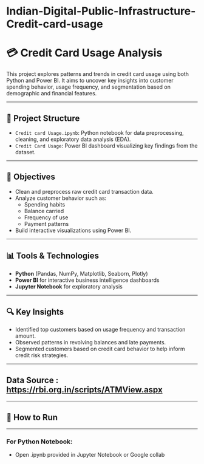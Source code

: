 # Indian-Digital-Public-Infrastructure-Credit-card-usage
# 💳 Credit Card Usage Analysis

This project explores patterns and trends in credit card usage using both Python and Power BI. It aims to uncover key insights into customer spending behavior, usage frequency, and segmentation based on demographic and financial features.

---

## 📁 Project Structure

- `Credit card Usage.ipynb`: Python notebook for data preprocessing, cleaning, and exploratory data analysis (EDA).
- `Credit Card Usage`: Power BI dashboard visualizing key findings from the dataset.

---

## 🎯 Objectives

- Clean and preprocess raw credit card transaction data.
- Analyze customer behavior such as:
  - Spending habits
  - Balance carried
  - Frequency of use
  - Payment patterns
- Build interactive visualizations using Power BI.

---

## 📊 Tools & Technologies

- **Python** (Pandas, NumPy, Matplotlib, Seaborn, Plotly)
- **Power BI** for interactive business intelligence dashboards
- **Jupyter Notebook** for exploratory analysis

---

## 🔍 Key Insights

- Identified top customers based on usage frequency and transaction amount.
- Observed patterns in revolving balances and late payments.
- Segmented customers based on credit card behavior to help inform credit risk strategies.

---

## Data Source : https://rbi.org.in/scripts/ATMView.aspx


---

## 🚀 How to Run


---

### For Python Notebook:
- Open .ipynb provided in Jupyter Notebook or Google collab
